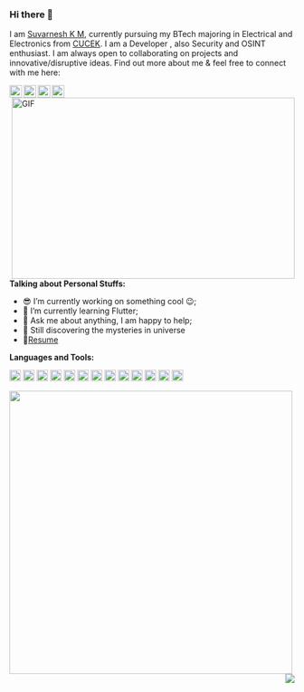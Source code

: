 ### Hi there 👋

I am [Suvarnesh K M](https://suvarneshkm.github.io/), currently pursuing my BTech majoring in Electrical and Electronics from [CUCEK](http://cucek.in/). I am a Developer , also Security and OSINT enthusiast. I am always open to collaborating on projects and innovative/disruptive ideas. Find out more about me & feel free to connect with me here:


<a href="https://twitter.com/SuvarneshKM">
  <img align="left" alt="Suvarnesh K M | Twitter" width="22px" src="https://github.com/SuvarneshKM/SuvarneshKM/blob/main/icons/twitter.svg" />
</a>
<a href="https://www.linkedin.com/in/suvarnesh-km/">
  <img align="left" alt="Suvarnesh K M | Linkedin" width="22px" src="https://github.com/SuvarneshKM/SuvarneshKM/blob/main/icons/linkedin.svg" />
</a>
<a href="https://www.facebook.com/suvarneshkm/">
  <img align="left" alt="Suvarnesh K M | Facebook" width="22px" src="https://github.com/SuvarneshKM/SuvarneshKM/blob/main/icons/facebook.svg" />
</a>
<a href="https://www.instagram.com/_suvarnesh.rdg_/">
  <img align="left" alt="Suvarnesh K M | Instagram" width="22px" src="https://github.com/SuvarneshKM/SuvarneshKM/blob/main/icons/instagram.svg" />
</a>
  <br />
<img align="right" alt="GIF" src="https://github.com/SuvarneshKM/SuvarneshKM/blob/main/code.gif?raw=true" width="500" height="320" />


**Talking about Personal Stuffs:**

- :sunglasses: I’m currently working on something cool :wink:;
- 🌱 I’m currently learning Flutter; 
- 💬 Ask me about anything, I am happy to help;
- :milky_way: Still discovering the mysteries in universe
- 📝[Resume]()

**Languages and Tools:**  

<code><img height="20" src="https://github.com/SuvarneshKM/SuvarneshKM/blob/main/icons/c.svg"></code>
<code><img height="20" src="https://github.com/SuvarneshKM/SuvarneshKM/blob/main/icons/cplusplus.svg"></code>
<code><img height="20" src="https://github.com/SuvarneshKM/SuvarneshKM/blob/main/icons/python.svg"></code>
<code><img height="20" src="https://github.com/SuvarneshKM/SuvarneshKM/blob/main/icons/html5.svg"></code>
<code><img height="20" src="https://github.com/SuvarneshKM/SuvarneshKM/blob/main/icons/css3.svg"></code>
<code><img height="20" src="https://github.com/SuvarneshKM/SuvarneshKM/blob/main/icons/javascript.svg"></code>
<code><img height="20" src="https://github.com/SuvarneshKM/SuvarneshKM/blob/main/icons/django.svg"></code>
<code><img height="20" src="https://github.com/SuvarneshKM/SuvarneshKM/blob/main/icons/bootstrap.svg"></code>
<code><img height="20" src="https://github.com/SuvarneshKM/SuvarneshKM/blob/main/icons/react.svg"></code>
<code><img height="20" src="https://github.com/SuvarneshKM/SuvarneshKM/blob/main/icons/flutter.svg"></code>
<code><img height="20" src="https://github.com/SuvarneshKM/SuvarneshKM/blob/main/icons/mysql.svg"></code>
<code><img height="20" src="https://github.com/SuvarneshKM/SuvarneshKM/blob/main/icons/git.svg"></code>
<code><img height="20" src="https://github.com/SuvarneshKM/SuvarneshKM/blob/main/icons/linux.svg"></code>

<code><img src="https://github-readme-stats.vercel.app/api?username=SuvarneshKM&theme=dark&show_icons=true" width=500 align="left" /></code>
<code><img src="https://github-readme-stats.vercel.app/api/top-langs/?username=SuvarneshKM&theme=dark&layout=compact&show_icons=true" align="right" /></code>




